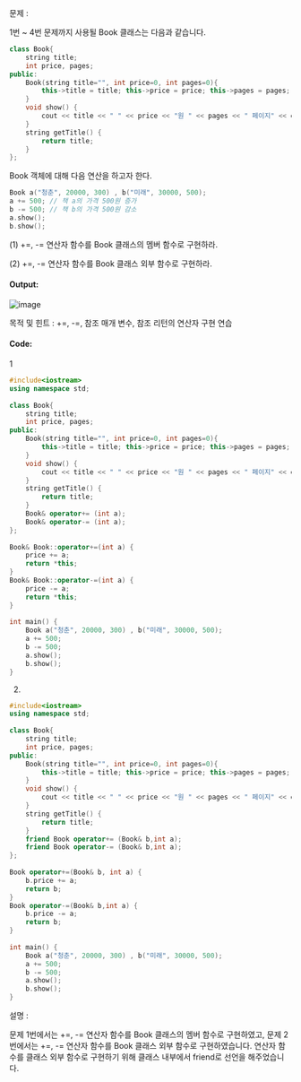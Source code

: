 문제 :

1번 ~ 4번 문제까지 사용될 Book 클래스는 다음과 같습니다.
```cpp
class Book{
    string title;
    int price, pages;
public:
    Book(string title="", int price=0, int pages=0){
        this->title = title; this->price = price; this->pages = pages;
    }
    void show() {
        cout << title << " " << price << "원 " << pages << " 페이지" << endl;
    }
    string getTitle() {
        return title;
    }
};
```

Book 객체에 대해 다음 연산을 하고자 한다.

```cpp
Book a("청춘", 20000, 300) , b("미래", 30000, 500);
a += 500; // 책 a의 가격 500원 증가
b -= 500; // 책 b의 가격 500원 감소
a.show();
b.show();
```

(1) +=, -= 연산자 함수를 Book 클래스의 멤버 함수로 구현하라.

(2) +=, -= 연산자 함수를 Book 클래스 외부 함수로 구현하라.

#### Output:
![image](https://img1.daumcdn.net/thumb/R1280x0/?scode=mtistory2&fname=https%3A%2F%2Fk.kakaocdn.net%2Fdn%2FblSIrf%2FbtqCzBhT39j%2FjHtI6NmtM1OfQ7fcrqBkMk%2Fimg.png)

목적 및 힌트 :
+=, -=, 참조 매개 변수, 참조 리턴의 연산자 구현 연습

#### Code:
1
```cpp
#include<iostream>
using namespace std;
 
class Book{
    string title;
    int price, pages;
public:
    Book(string title="", int price=0, int pages=0){
        this->title = title; this->price = price; this->pages = pages;
    }
    void show() {
        cout << title << " " << price << "원 " << pages << " 페이지" << endl;
    }
    string getTitle() {
        return title;
    }
    Book& operator+= (int a);
    Book& operator-= (int a);
};
 
Book& Book::operator+=(int a) {
    price += a;
    return *this;
}
Book& Book::operator-=(int a) {
    price -= a;
    return *this;
}
 
int main() {
    Book a("청춘", 20000, 300) , b("미래", 30000, 500);
    a += 500;
    b -= 500;
    a.show();
    b.show(); 
}
```

2.
```cpp
#include<iostream>
using namespace std;
 
class Book{
    string title;
    int price, pages;
public:
    Book(string title="", int price=0, int pages=0){
        this->title = title; this->price = price; this->pages = pages;
    }
    void show() {
        cout << title << " " << price << "원 " << pages << " 페이지" << endl;
    }
    string getTitle() {
        return title;
    }
    friend Book operator+= (Book& b,int a);
    friend Book operator-= (Book& b,int a);
};
 
Book operator+=(Book& b, int a) {
    b.price += a;
    return b;
}
Book operator-=(Book& b,int a) {
    b.price -= a;
    return b;
}
 
int main() {
    Book a("청춘", 20000, 300) , b("미래", 30000, 500);
    a += 500;
    b -= 500;
    a.show();
    b.show();
}
```

설명 :

문제 1번에서는 +=, -= 연산자 함수를 Book 클래스의 멤버 함수로 구현하였고,
문제 2번에서는 +=, -= 연산자 함수를 Book 클래스 외부 함수로 구현하였습니다.
연산자 함수를 클래스 외부 함수로 구현하기 위해 클래스 내부에서 friend로 선언을 해주었습니다.
